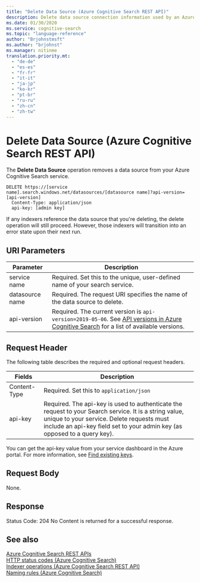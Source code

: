 ```yaml
---
title: "Delete Data Source (Azure Cognitive Search REST API)"
description: Delete data source connection information used by an Azure Cognitive Search indexer.
ms.date: 01/30/2020
ms.service: cognitive-search
ms.topic: "language-reference"
author: "Brjohnstmsft"
ms.author: "brjohnst"
ms.manager: nitinme
translation.priority.mt:
  - "de-de"
  - "es-es"
  - "fr-fr"
  - "it-it"
  - "ja-jp"
  - "ko-kr"
  - "pt-br"
  - "ru-ru"
  - "zh-cn"
  - "zh-tw"
---
```

# Delete Data Source (Azure Cognitive Search REST API)

The **Delete Data Source** operation removes a data source from your Azure Cognitive Search service.  

```http
DELETE https://[service name].search.windows.net/datasources/[datasource name]?api-version=[api-version]  
  Content-Type: application/json  
  api-key: [admin key]   
```  

If any indexers reference the data source that you're deleting, the delete operation will still proceed. However, those indexers will transition into an error state upon their next run.  

 ## URI Parameters

| Parameter	  | Description  | 
|-------------|--------------|
| service name | Required. Set this to the unique, user-defined name of your search service. |
| datasource name  | Required. The request URI specifies the name of the data source to delete.   |
| api-version | Required. The current version is `api-version=2019-05-06`. See [API versions in Azure Cognitive Search](https://docs.microsoft.com/azure/search/search-api-versions) for a list of available versions.|

## Request Header 

The following table describes the required and optional request headers.  

|Fields              |Description      |  
|--------------------|-----------------|  
|Content-Type|Required. Set this to `application/json`|  
|api-key|Required. The api-key is used to authenticate the request to your Search service. It is a string value, unique to your service. Delete requests must include an api-key field set to your admin key (as opposed to a query key).|  

You can get the api-key value from your service dashboard in the Azure portal. For more information, see [Find existing keys](https://docs.microsoft.com/azure/search/search-security-api-keys#find-existing-keys).

## Request Body
None. 

## Response  
 Status Code: 204 No Content is returned for a successful response.  

## See also  
 [Azure Cognitive Search REST APIs](index.md)   
 [HTTP status codes &#40;Azure Cognitive Search&#41;](http-status-codes.md)   
 [Indexer operations &#40;Azure Cognitive Search REST API&#41;](indexer-operations.md)   
 [Naming rules &#40;Azure Cognitive Search&#41;](naming-rules.md)  
